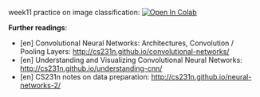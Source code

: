 week11 practice on image classification:
[![Open In Colab](https://colab.research.google.com/assets/colab-badge.svg)](https://colab.research.google.com/github/girafe-ai/ml-mipt/blob/basic_s21/week11_CNN/week11_cnn_seminar.ipynb)


__Further readings__:
* [en] Convolutional Neural Networks: Architectures, Convolution / Pooling Layers: http://cs231n.github.io/convolutional-networks/
* [en] Understanding and Visualizing Convolutional Neural Networks: http://cs231n.github.io/understanding-cnn/
* [en] CS231n notes on data preparation: http://cs231n.github.io/neural-networks-2/
